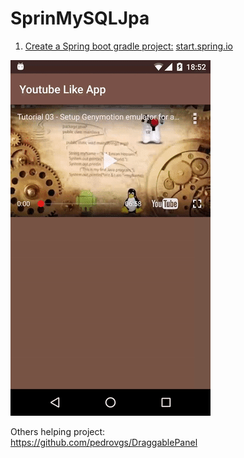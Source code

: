 # SprinMySQLJpa

1. <u>Create a Spring boot gradle project:</u>
<a href="https://start.spring.io/" target="_blank">start.spring.io</a>

<p><a href="https://github.com/Emran-Java/YoutubeLikeApp/blob/master/screenshot/ezgif.com-2f6f568fe5.gif" target="_blank">
  <img src="https://github.com/Emran-Java/YoutubeLikeApp/blob/master/screenshot/ezgif.com-2f6f568fe5.gif" alt="Demo Screenshot 1" style="max-width:100%;">
</a>
</p>


Others helping project:</br>
https://github.com/pedrovgs/DraggablePanel
